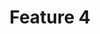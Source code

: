 ---
image: '/assets/Images/product_samples/makeup.jpg'
title: Feature 4
link: '/assets/Images/product_samples/makeup.jpg'
number: 4
---